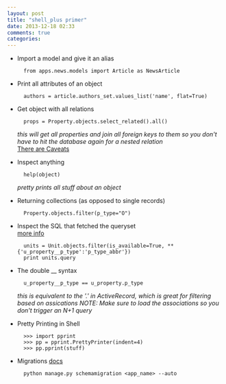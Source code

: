 ```yaml
---
layout: post
title: "shell_plus primer"
date: 2013-12-18 02:33
comments: true
categories: 
---
```


* Import a model and give it an alias

		from apps.news.models import Article as NewsArticle

* Print all attributes of an object

		authors = article.authors_set.values_list('name', flat=True)

* Get object with all relations

		props = Property.objects.select_related().all()
	
	
	_this will get all properties and join all foreign keys to them so you don't have to hit the database again for a nested relation_   
	[There are Caveats](http://timmyomahony.com/blog/misconceptions-select_related-in-django/)  

* Inspect anything
	
		help(object)
	_pretty prints all stuff about an object_

* Returning collections (as opposed to single records)
	
		Property.objects.filter(p_type="O")

* Inspect the SQL that fetched the queryset  
	[more info](http://stackoverflow.com/questions/4720079/django-query-filter-with-variable-column)

		units = Unit.objects.filter(is_available=True, **{'u_property__p_type':'p_type_abbr'})
		print units.query
		
* The double __ syntax
	
		u_property__p_type == u_property.p_type
		
	_this is equivalent to the '.' in ActiveRecord, which is great for filtering based on assications_
	_NOTE: Make sure to load the associations so you don't trigger an N+1 query_
	
* Pretty Printing in Shell
		
		>>> import pprint
		>>> pp = pprint.PrettyPrinter(indent=4)
		>>> pp.pprint(stuff)
		
* Migrations [docs](http://south.readthedocs.org/en/latest/commands.html)
		
		python manage.py schemamigration <app_name> --auto

